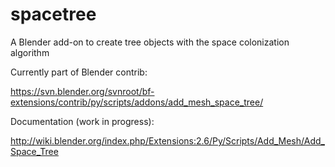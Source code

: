 spacetree
=========

A Blender add-on to create tree objects with the space colonization algorithm

Currently part of Blender contrib:

https://svn.blender.org/svnroot/bf-extensions/contrib/py/scripts/addons/add_mesh_space_tree/

Documentation (work in progress):

http://wiki.blender.org/index.php/Extensions:2.6/Py/Scripts/Add_Mesh/Add_Space_Tree
